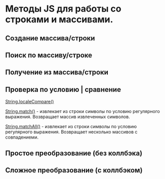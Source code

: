 # Методы JS для работы со строками и массивами.



## Создание массива/строки


## Поиск по массиву/строке


## Получение из массива/строки




## Проверка по условию | сравнение
[String.localeCompare()](https://developer.mozilla.org/en-US/docs/Web/JavaScript/Reference/Global_Objects/String/localeCompare)

[String.match()](https://developer.mozilla.org/en-US/docs/Web/JavaScript/Reference/Global_Objects/String/match) - извлекает из строки символы по условию регулярного выражения. Возвращает массив извлеченных символов.

[String.matchAll()](https://developer.mozilla.org/en-US/docs/Web/JavaScript/Reference/Global_Objects/String/matchAll) - извлекает из строки символы по условию регулярного выражения. Возвращает несколько массивов с совпадениеми.


## Простое преобразование (без коллбэка)


## Сложное преобразование (с коллбэком)
